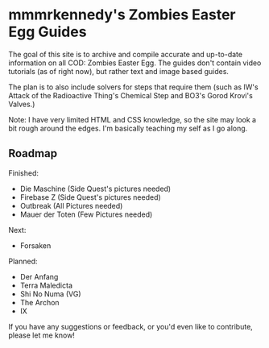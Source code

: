 # mmmrkennedy's Zombies Easter Egg Guides
The goal of this site is to archive and compile accurate and up-to-date information on all COD: Zombies Easter Egg.
The guides don't contain video tutorials (as of right now), but rather text and image based guides.

The plan is to also include solvers for steps that require them (such as IW's Attack of the Radioactive Thing's Chemical Step and BO3's Gorod Krovi's Valves.)

Note: I have very limited HTML and CSS knowledge, so the site may look a bit rough around the edges. I'm basically teaching my self as I go along.


## Roadmap
Finished:
- Die Maschine (Side Quest's pictures needed)
- Firebase Z (Side Quest's pictures needed)
- Outbreak (All Pictures needed)
- Mauer der Toten (Few Pictures needed)

Next:
- Forsaken

Planned:
- Der Anfang
- Terra Maledicta
- Shi No Numa (VG)
- The Archon
- IX

If you have any suggestions or feedback, or you'd even like to contribute, please let me know!

